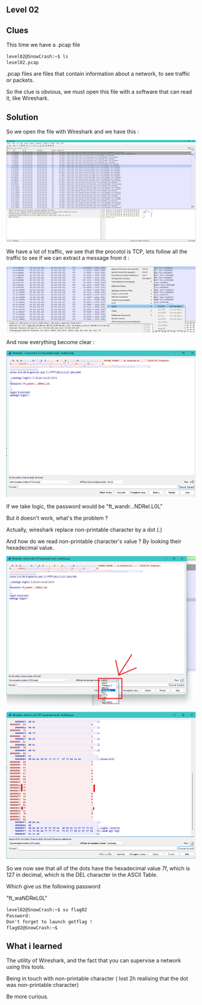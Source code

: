## Level 02


## Clues

This time we have a .pcap file

```
level02@SnowCrash:~$ ls
level02.pcap
```

.pcap files are files that contain information about a network, to see traffic or packets.

So the clue is obvious, we must open this file with a software that can read it, like Wireshark.


## Solution

So we open the file with Wireshark and we have this :

![Wireshark](./Wireshark1.png)

We have a lot of traffic, we see that the procotol is TCP, lets follow all the traffic to see if we can extract a message from it :

![Wireshark](./Wireshark2.png)


And now everything become clear :

![Wireshark](./Wireshark3.png)


If we take logic, the password would be "ft_wandr...NDRel.L0L"

But it doesn't work, what's the problem ?


Actually, wireshark replace non-printable character by a dot (.)

And how do we read non-printable character's value ? By looking their hexadecimal value.

![Wireshark](./Wireshark4.png)


![Wireshark](./Wireshark5.png)


So we now see that all of the dots have the hexadecimal value 7f, which is 127 in decimal, which is the DEL character in the ASCII Table.

Which give us the following password

"ft_waNDReL0L"

```
level02@SnowCrash:~$ su flag02
Password:
Don't forget to launch getflag !
flag02@SnowCrash:~$
```

## What i learned

The utility of Wireshark, and the fact that you can supervise a network using this tools.

Being in touch with non-printable character ( lost 2h realising that the dot was non-printable character)

Be more curious.